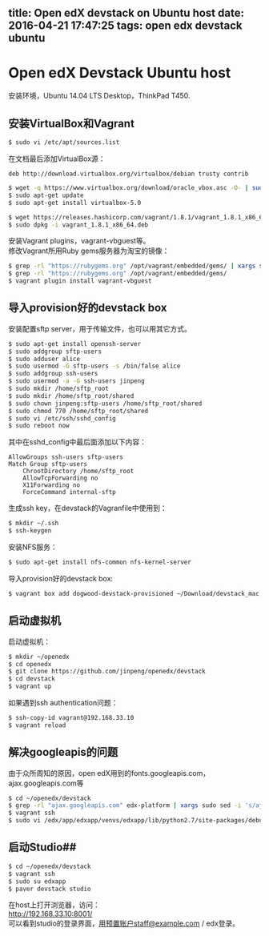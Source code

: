 title: Open edX devstack on Ubuntu host
date: 2016-04-21 17:47:25
tags: open edx devstack ubuntu
---
      
# Open edX Devstack Ubuntu host #

安装环境，Ubuntu 14.04 LTS Desktop，ThinkPad T450.

## 安装VirtualBox和Vagrant ##

```bash
$ sudo vi /etc/apt/sources.list
```
在文档最后添加VirtualBox源：
```
deb http://download.virtualbox.org/virtualbox/debian trusty contrib
```


```bash
$ wget -q https://www.virtualbox.org/download/oracle_vbox.asc -O- | sudo apt-key add -
$ sudo apt-get update
$ sudo apt-get install virtualbox-5.0
```

```bash
$ wget https://releases.hashicorp.com/vagrant/1.8.1/vagrant_1.8.1_x86_64.deb
$ sudo dpkg -i vagrant_1.8.1_x86_64.deb
```

安装Vagrant plugins，vagrant-vbguest等。  
修改Vagrant所用Ruby gems服务器为淘宝的镜像： 

```bash
$ grep -rl "https://rubygems.org" /opt/vagrant/embedded/gems/ | xargs sudo sed -i 's/https\:\/\/rubygems.org/https\:\/\/ruby.taobao.org/g'
$ grep -rl "https://rubygems.org" /opt/vagrant/embedded/gems/
$ vagrant plugin install vagrant-vbguest
```


## 导入provision好的devstack box ##

安装配置sftp server，用于传输文件，也可以用其它方式。

```bash
$ sudo apt-get install openssh-server
$ sudo addgroup sftp-users
$ sudo adduser alice
$ sudo usermod -G sftp-users -s /bin/false alice
$ sudo addgroup ssh-users
$ sudo usermod -a -G ssh-users jinpeng
$ sudo mkdir /home/sftp_root
$ sudo mkdir /home/sftp_root/shared
$ sudo chown jinpeng:sftp-users /home/sftp_root/shared
$ sudo chmod 770 /home/sftp_root/shared
$ sudo vi /etc/ssh/sshd_config 
$ sudo reboot now
```

其中在sshd_config中最后面添加以下内容：

```
AllowGroups ssh-users sftp-users
Match Group sftp-users
    ChrootDirectory /home/sftp_root
    AllowTcpForwarding no
    X11Forwarding no
    ForceCommand internal-sftp
```

生成ssh key，在devstack的Vagranfile中使用到：  

```bash
$ mkdir ~/.ssh
$ ssh-keygen
```

安装NFS服务：  

```bash
$ sudo apt-get install nfs-common nfs-kernel-server
```

导入provision好的devstack box:   

```bash
$ vagrant box add dogwood-devstack-provisioned ~/Download/devstack_mac.box
```

## 启动虚拟机 ##

启动虚拟机：  

```bash
$ mkdir ~/openedx
$ cd openedx
$ git clone https://github.com/jinpeng/openedx/devstack
$ cd devstack
$ vagrant up
```

如果遇到ssh authentication问题：  

```bash
$ ssh-copy-id vagrant@192.168.33.10
$ vagrant reload
```

## 解决googleapis的问题 ##

由于众所周知的原因，open edX用到的fonts.googleapis.com，ajax.googleapis.com等

```bash
$ cd ~/openedx/devstack
$ grep -rl "ajax.googleapis.com" edx-platform | xargs sudo sed -i 's/ajax.googleapis.com/ajax.useso.com/g'
$ vagrant ssh
$ sudo vi /edx/app/edxapp/venvs/edxapp/lib/python2.7/site-packages/debug_toolbar/settings.py
```

## 启动Studio##

```bash
$ cd ~/openedx/devstack
$ vagrant ssh
$ sudo su edxapp
$ paver devstack studio
```

在host上打开浏览器，访问：  
http://192.168.33.10:8001/  
可以看到studio的登录界面，用预置账户staff@example.com / edx登录。


